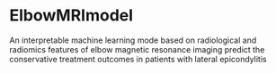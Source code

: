 # ElbowMRImodel
An interpretable machine learning mode based on radiological and radiomics features of elbow magnetic resonance imaging predict the conservative treatment outcomes in patients with lateral epicondylitis
